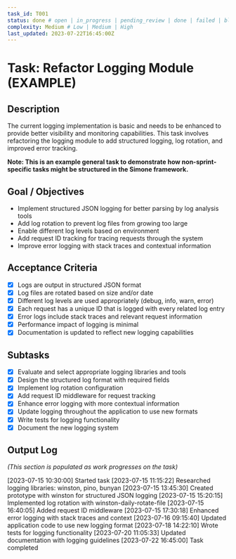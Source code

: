 ```yaml
---
task_id: T001
status: done # open | in_progress | pending_review | done | failed | blocked
complexity: Medium # Low | Medium | High
last_updated: 2023-07-22T16:45:00Z
---
```


# Task: Refactor Logging Module (EXAMPLE)

## Description
The current logging implementation is basic and needs to be enhanced to provide better visibility and monitoring capabilities. This task involves refactoring the logging module to add structured logging, log rotation, and improved error tracking.

**Note: This is an example general task to demonstrate how non-sprint-specific tasks might be structured in the Simone framework.**

## Goal / Objectives
- Implement structured JSON logging for better parsing by log analysis tools
- Add log rotation to prevent log files from growing too large
- Enable different log levels based on environment
- Add request ID tracking for tracing requests through the system
- Improve error logging with stack traces and contextual information

## Acceptance Criteria
- [x] Logs are output in structured JSON format
- [x] Log files are rotated based on size and/or date
- [x] Different log levels are used appropriately (debug, info, warn, error)
- [x] Each request has a unique ID that is logged with every related log entry
- [x] Error logs include stack traces and relevant request information
- [x] Performance impact of logging is minimal
- [x] Documentation is updated to reflect new logging capabilities

## Subtasks
- [x] Evaluate and select appropriate logging libraries and tools
- [x] Design the structured log format with required fields
- [x] Implement log rotation configuration
- [x] Add request ID middleware for request tracking
- [x] Enhance error logging with more contextual information
- [x] Update logging throughout the application to use new formats
- [x] Write tests for logging functionality
- [x] Document the new logging system

## Output Log
*(This section is populated as work progresses on the task)*

[2023-07-15 10:30:00] Started task
[2023-07-15 11:15:22] Researched logging libraries: winston, pino, bunyan
[2023-07-15 13:45:30] Created prototype with winston for structured JSON logging
[2023-07-15 15:20:15] Implemented log rotation with winston-daily-rotate-file
[2023-07-15 16:40:05] Added request ID middleware
[2023-07-15 17:30:18] Enhanced error logging with stack traces and context
[2023-07-16 09:15:40] Updated application code to use new logging format
[2023-07-18 14:22:10] Wrote tests for logging functionality
[2023-07-20 11:05:33] Updated documentation with logging guidelines
[2023-07-22 16:45:00] Task completed
